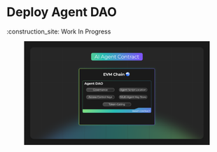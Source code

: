 # Deploy Agent DAO

:construction\_site: Work In Progress

<figure><img src="../../.gitbook/assets/Agent-DAO (2).png" alt=""><figcaption></figcaption></figure>
